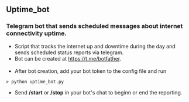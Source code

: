 ## Uptime_bot
### Telegram bot that sends scheduled messages about internet connectivity uptime.

- Script that tracks the internet up and downtime during the day and sends scheduled status reports via telegram. </br>
- Bot can be created at https://t.me/botfather. </br> </br>
- After bot creation, add your bot token to the config file and run </br>
``` 
> python uptime_bot.py
```
- Send **/start** or **/stop**  in your bot's chat to beginn or end the reporting.
